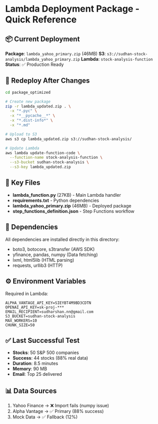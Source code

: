# Lambda Deployment Package - Quick Reference

## 📦 Current Deployment

**Package**: `lambda_yahoo_primary.zip` (46MB)
**S3**: `s3://sudhan-stock-analysis/lambda_yahoo_primary.zip`
**Lambda**: `stock-analysis-function`
**Status**: ✅ Production Ready

## 🚀 Redeploy After Changes

```bash
cd package_optimized

# Create new package
zip -r lambda_updated.zip . \
  -x "*.pyc" \
  -x "*__pycache__*" \
  -x "*.dist-info*" \
  -x "*.md"

# Upload to S3
aws s3 cp lambda_updated.zip s3://sudhan-stock-analysis/

# Update Lambda
aws lambda update-function-code \
  --function-name stock-analysis-function \
  --s3-bucket sudhan-stock-analysis \
  --s3-key lambda_updated.zip
```

## 📝 Key Files

- **lambda_function.py** (27KB) - Main Lambda handler
- **requirements.txt** - Python dependencies
- **lambda_yahoo_primary.zip** (46MB) - Deployed package
- **step_functions_definition.json** - Step Functions workflow

## 🔧 Dependencies

All dependencies are installed directly in this directory:
- boto3, botocore, s3transfer (AWS SDK)
- yfinance, pandas, numpy (Data fetching)
- lxml, html5lib (HTML parsing)
- requests, urllib3 (HTTP)

## ⚙️ Environment Variables

Required in Lambda:
```
ALPHA_VANTAGE_API_KEY=SIEYBT4M9BD3CDTN
OPENAI_API_KEY=sk-proj-***
EMAIL_RECIPIENT=sudharshan.nn@gmail.com
S3_BUCKET=sudhan-stock-analysis
MAX_WORKERS=10
CHUNK_SIZE=50
```

## ✅ Last Successful Test

- **Stocks**: 50 S&P 500 companies
- **Success**: 44 stocks (88% real data)
- **Duration**: 8.5 minutes
- **Memory**: 90 MB
- **Email**: Top 25 delivered

## 📊 Data Sources

1. Yahoo Finance → ❌ Import fails (numpy issue)
2. Alpha Vantage → ✅ Primary (88% success)
3. Mock Data → ✅ Fallback (12%)
